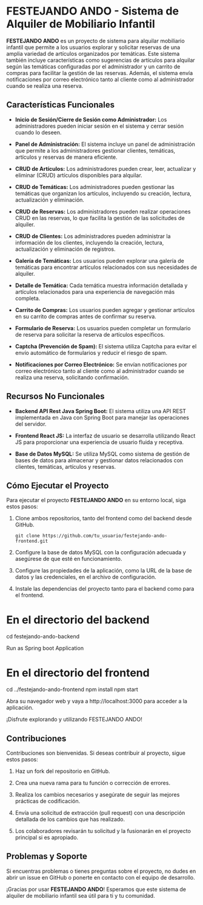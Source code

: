 # FESTEJANDO ANDO - Sistema de Alquiler de Mobiliario Infantil

**FESTEJANDO ANDO** es un proyecto de sistema para alquilar mobiliario infantil que permite a los usuarios explorar y solicitar reservas de una amplia variedad de artículos organizados por temáticas. Este sistema también incluye características como sugerencias de artículos para alquilar según las temáticas configuradas por el administrador y un carrito de compras para facilitar la gestión de las reservas. Además, el sistema envía notificaciones por correo electrónico tanto al cliente como al administrador cuando se realiza una reserva.

## Características Funcionales

- **Inicio de Sesión/Cierre de Sesión como Administrador:** Los administradores pueden iniciar sesión en el sistema y cerrar sesión cuando lo deseen.

- **Panel de Administración:** El sistema incluye un panel de administración que permite a los administradores gestionar clientes, temáticas, artículos y reservas de manera eficiente.

- **CRUD de Artículos:** Los administradores pueden crear, leer, actualizar y eliminar (CRUD) artículos disponibles para alquilar.

- **CRUD de Temáticas:** Los administradores pueden gestionar las temáticas que organizan los artículos, incluyendo su creación, lectura, actualización y eliminación.

- **CRUD de Reservas:** Los administradores pueden realizar operaciones CRUD en las reservas, lo que facilita la gestión de las solicitudes de alquiler.

- **CRUD de Clientes:** Los administradores pueden administrar la información de los clientes, incluyendo la creación, lectura, actualización y eliminación de registros.

- **Galería de Temáticas:** Los usuarios pueden explorar una galería de temáticas para encontrar artículos relacionados con sus necesidades de alquiler.

- **Detalle de Temática:** Cada temática muestra información detallada y artículos relacionados para una experiencia de navegación más completa.

- **Carrito de Compras:** Los usuarios pueden agregar y gestionar artículos en su carrito de compras antes de confirmar su reserva.

- **Formulario de Reserva:** Los usuarios pueden completar un formulario de reserva para solicitar la reserva de artículos específicos.

- **Captcha (Prevención de Spam):** El sistema utiliza Captcha para evitar el envío automático de formularios y reducir el riesgo de spam.

- **Notificaciones por Correo Electrónico:** Se envían notificaciones por correo electrónico tanto al cliente como al administrador cuando se realiza una reserva, solicitando confirmación.

## Recursos No Funcionales

- **Backend API Rest Java Spring Boot:** El sistema utiliza una API REST implementada en Java con Spring Boot para manejar las operaciones del servidor.

- **Frontend React JS:** La interfaz de usuario se desarrolla utilizando React JS para proporcionar una experiencia de usuario fluida y receptiva.

- **Base de Datos MySQL:** Se utiliza MySQL como sistema de gestión de bases de datos para almacenar y gestionar datos relacionados con clientes, temáticas, artículos y reservas.

## Cómo Ejecutar el Proyecto

Para ejecutar el proyecto **FESTEJANDO ANDO** en su entorno local, siga estos pasos:

1. Clone ambos repositorios, tanto del frontend como del backend desde GitHub.

   ```shell
   git clone https://github.com/tu_usuario/festejando-ando-frontend.git
   
2. Configure la base de datos MySQL con la configuración adecuada y asegúrese de que esté en funcionamiento.
3. Configure las propiedades de la aplicación, como la URL de la base de datos y las credenciales, en el archivo de configuración.
4. Instale las dependencias del proyecto tanto para el backend como para el frontend.

# En el directorio del backend
cd festejando-ando-backend

Run as Spring boot Application 

# En el directorio del frontend
cd ../festejando-ando-frontend
npm install
npm start

Abra su navegador web y vaya a http://localhost:3000 para acceder a la aplicación.

¡Disfrute explorando y utilizando FESTEJANDO ANDO!

## Contribuciones

Contribuciones son bienvenidas. Si deseas contribuir al proyecto, sigue estos pasos:

1. Haz un fork del repositorio en GitHub.

2. Crea una nueva rama para tu función o corrección de errores.

3. Realiza los cambios necesarios y asegúrate de seguir las mejores prácticas de codificación.

4. Envía una solicitud de extracción (pull request) con una descripción detallada de los cambios que has realizado.

5. Los colaboradores revisarán tu solicitud y la fusionarán en el proyecto principal si es apropiado.

## Problemas y Soporte

Si encuentras problemas o tienes preguntas sobre el proyecto, no dudes en abrir un issue en GitHub o ponerte en contacto con el equipo de desarrollo.

¡Gracias por usar **FESTEJANDO ANDO**! Esperamos que este sistema de alquiler de mobiliario infantil sea útil para ti y tu comunidad.


